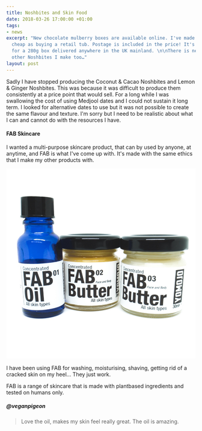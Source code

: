 ```yaml
---
title: Noshbites and Skin Food
date: 2018-03-26 17:00:00 +01:00
tags:
- news
excerpt: "New chocolate mulberry boxes are available online. I've made them to as
  cheap as buying a retail tub. Postage is included in the price! It's only £10.00
  for a 280g box delivered anywhere in the UK mainland. \n\nThere is news about the
  other Noshbites I make too…"
layout: post
---
```


Sadly I have stopped producing the Coconut & Cacao Noshbites and Lemon & Ginger Noshbites. This was because it was difficult to produce them consistently at a price point that would sell. For a long while I was swallowing the cost of using Medjool dates and I could not sustain it long term. I looked for alternative dates to use but it was not possible to create the same flavour and texture. I'm sorry but I need to be realistic about what I can and cannot do with the resources I have.

#### FAB Skincare

I wanted a multi-purpose skincare product, that can by used by anyone, at anytime, and FAB is what I've come up with. It's made with the same ethics that I make my other products with.

![fab range](/uploads/fab-range.jpeg)

I have been using FAB for washing, moisturising, shaving, getting rid of a cracked skin on my heel… They just work.

FAB is a range of skincare that is made with plantbased ingredients and tested on humans only.

##### @veganpigeon
> Love the oil, makes my skin feel really great. The oil is amazing.
